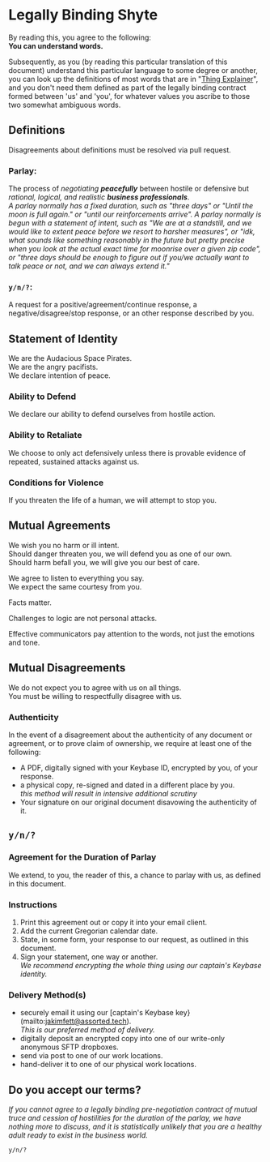# Legally Binding Shyte  
By reading this, you agree to the following:  
**You can understand words.**  

Subsequently, as you (by reading this particular translation of this document) understand this particular language to some degree or another, you can look up the definitions of most words that are in "[Thing Explainer](https://xkcd.com/thing-explainer/)", and you don't need them defined as part of the legally binding contract formed between 'us' and 'you', for whatever values you ascribe to those two somewhat ambiguous words.  

## Definitions  
Disagreements about definitions must be resolved via pull request.  

### Parlay:  
The process of _negotiating **peacefully**_ between hostile or defensive but _rational, logical, and realistic **business professionals**_.  
        _A parlay normally has a fixed duration, such as "three days" or "Until the moon is full again." or "until our reinforcements arrive"._
        _A parlay normally is begun with a statement of intent, such as "We are at a standstill, and we would like to extent peace before we resort to harsher measures", or "idk, what sounds like something reasonably in the future but pretty precise when you look at the actual exact time for moonrise over a given zip code", or "three days should be enough to figure out if you/we actually want to talk peace or not, and we can always extend it."_

### `y/n/?`:  
A request for a positive/agreement/continue response, a negative/disagree/stop response, or an other response described by you.

## Statement of Identity  
We are the Audacious Space Pirates.  
We are the angry pacifists.  
We declare intention of peace.  

### Ability to Defend  
We declare our ability to defend ourselves from hostile action.  

### Ability to Retaliate  
We choose to only act defensively unless there is provable evidence of repeated, sustained attacks against us.  

### Conditions for Violence  
If you threaten the life of a human, we will attempt to stop you.  

## Mutual Agreements  
We wish you no harm or ill intent.  
Should danger threaten you, we will defend you as one of our own.  
Should harm befall you, we will give you our best of care.  

We agree to listen to everything you say.  
We expect the same courtesy from you.  

Facts matter.  

Challenges to logic are not personal attacks.  

Effective communicators pay attention to the words, not just the emotions and tone.  

## Mutual Disagreements  
We do not expect you to agree with us on all things.  
You must be willing to respectfully disagree with us.

### Authenticity  
In the event of a disagreement about the authenticity of any document or agreement, or to prove claim of ownership, we require at least one of the following:  
 * A PDF, digitally signed with your Keybase ID, encrypted by you, of your response.  
 * a physical copy, re-signed and dated in a different place by you.  
        _this method will result in intensive additional scrutiny_  
 * Your signature on our original document disavowing the authenticity of it.  

## `y/n/?`
### Agreement for the Duration of Parlay
We extend, to you, the reader of this, a chance to parlay with us, as defined in this document.  

### Instructions  
1) Print this agreement out or copy it into your email client.  
2) Add the current Gregorian calendar date.  
3) State, in some form, your response to our request, as outlined in this document.  
4) Sign your statement, one way or another.  
        _We recommend encrypting the whole thing using our captain's Keybase identity._  


### Delivery Method(s)  
* securely email it using our [captain's Keybase key}(mailto:jakimfett@assorted.tech).  
        _This is our preferred method of delivery._  
* digitally deposit an encrypted copy into one of our write-only anonymous SFTP dropboxes.  
* send via post to one of our work locations.  
* hand-deliver it to one of our physical work locations.  

## Do you accept our terms?  
_If you cannot agree to a legally binding pre-negotiation contract of mutual truce and cession of hostilities for the duration of the parlay, we have nothing more to discuss, and it is statistically unlikely that you are a healthy adult ready to exist in the business world._  

`y/n/?`  